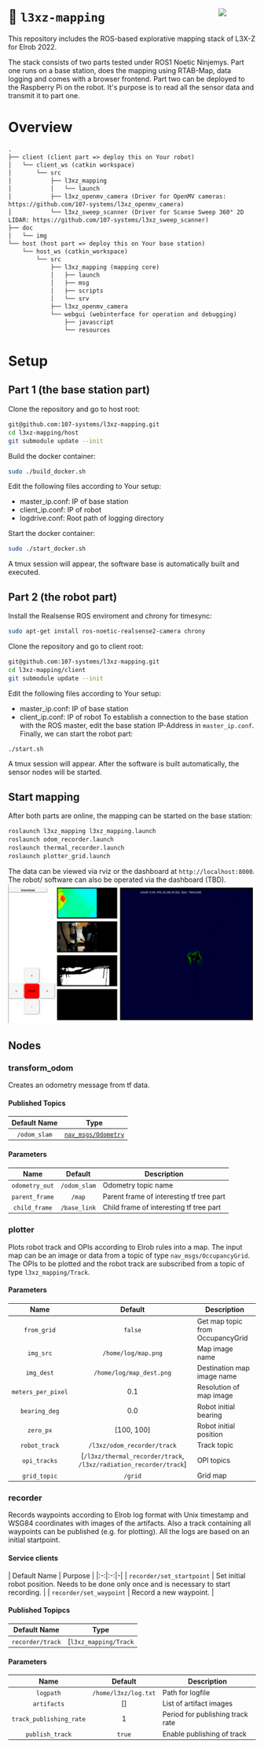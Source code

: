 <a href="https://107-systems.org/"><img align="right" src="https://raw.githubusercontent.com/107-systems/.github/main/logo/107-systems.png" width="15%"></a>
:floppy_disk: `l3xz-mapping`
============================
This repository includes the ROS-based explorative mapping stack of L3X-Z for Elrob 2022.

The stack consists of two parts tested under ROS1 Noetic Ninjemys. Part one runs on a base station, does the mapping using RTAB-Map, data logging and comes with a browser frontend. Part two can be deployed to the Raspberry Pi on the robot. It's purpose is to read all the sensor data and transmit it to part one. 

# Overview
```
.
├── client (client part => deploy this on Your robot)
│   └── client_ws (catkin workspace)
│       └── src
│           ├── l3xz_mapping
│           │   └── launch
│           ├── l3xz_openmv_camera (Driver for OpenMV cameras: https://github.com/107-systems/l3xz_openmv_camera)
│           └── l3xz_sweep_scanner (Driver for Scanse Sweep 360° 2D LIDAR: https://github.com/107-systems/l3xz_sweep_scanner)
├── doc
│   └── img
└── host (host part => deploy this on Your base station)
    └── host_ws (catkin_workspace)
        └── src
            ├── l3xz_mapping (mapping core)
            │   ├── launch
            │   ├── msg
            │   ├── scripts
            │   └── srv
            ├── l3xz_openmv_camera
            └── webgui (webinterface for operation and debugging)
                ├── javascript
                └── resources
```              

# Setup

## Part 1 (the base station part)
Clone the repository and go to host root:
~~~bash
git@github.com:107-systems/l3xz-mapping.git
cd l3xz-mapping/host
git submodule update --init
~~~
Build the docker container:
~~~bash
sudo ./build_docker.sh
~~~
Edit the following files according to Your setup:
* master_ip.conf: IP of base station
* client_ip.conf: IP of robot
* logdrive.conf: Root path of logging directory

Start the docker container:
~~~bash
sudo ./start_docker.sh
~~~
A tmux session will appear, the software base is automatically built and executed.

## Part 2 (the robot part)
Install the Realsense ROS enviroment and chrony for timesync:
~~~bash
sudo apt-get install ros-noetic-realsense2-camera chrony
~~~
Clone the repository and go to client root:
~~~bash
git@github.com:107-systems/l3xz-mapping.git
cd l3xz-mapping/client
git submodule update --init
~~~
Edit the following files according to Your setup:
* master_ip.conf: IP of base station
* client_ip.conf: IP of robot
To establish a connection to the base station with the ROS master, edit the base station IP-Address in ```master_ip.conf```.
Finally, we can start the robot part:
~~~bash
./start.sh
~~~
A tmux session will appear. After the software is built automatically, the sensor nodes will be started.

## Start mapping
After both parts are online, the mapping can be started on the base station:
~~~bash
roslaunch l3xz_mapping l3xz_mapping.launch
roslaunch odom_recorder.launch
roslaunch thermal_recorder.launch
roslaunch plotter_grid.launch
~~~
The data can be viewed via rviz or the dashboard at ```http://localhost:8000```. The robot/ software can also be operated via the dashboard (TBD).
![elrob dashboard](doc/img/dashboard.png)

## Nodes

### transform_odom

Creates an odometry message from tf data.

#### Published Topics
| Default Name | Type |
|:-:|:-:|
| `/odom_slam` | [`nav_msgs/Odometry`](https://docs.ros.org/en/noetic/api/nav_msgs/html/msg/Odometry.html) |

#### Parameters
| Name | Default | Description |
|:-:|:-:|-|
| `odometry_out` | `/odom_slam` | Odometry topic name |
| `parent_frame` | `/map` | Parent frame of interesting tf tree part |
| `child_frame` | `/base_link` | Child frame of interesting tf tree part |

### plotter

Plots robot track and OPIs according to Elrob rules into a map. The input map can be an image or data from a topic of type `nav_msgs/OccupancyGrid`. The OPIs to be plotted and the robot track are subscribed from a topic of type `l3xz_mapping/Track`.

#### Parameters
| Name | Default | Description |
|:-:|:-:|-|
| `from_grid` | `false` | Get map topic from OccupancyGrid |
| `img_src` | `/home/log/map.png` | Map image name |
| `img_dest` | `/home/log/map_dest.png` | Destination map image name |
| `meters_per_pixel` | 0.1 | Resolution of map image |
| `bearing_deg` | 0.0 | Robot initial bearing |
| `zero_px` | [100, 100] | Robot initial position |
| `robot_track` | `/l3xz/odom_recorder/track` | Track topic |
| `opi_tracks` | [`/l3xz/thermal_recorder/track`, `/l3xz/radiation_recorder/track`] | OPI topics |
| `grid_topic` | `/grid` | Grid map |

### recorder

Records waypoints according to Elrob log format with Unix timestamp and WSG84 coordinates with images of the artifacts. Also a track containing all waypoints can be published (e.g. for plotting). All the logs are based on an initial startpoint.

#### Service clients

| Default Name | Purpose |
|:-:|:-:|-|
| `recorder/set_startpoint` | Set initial robot position. Needs to be done only once and is necessary to start recording. |
| `recorder/set_waypoint` | Record a new waypoint. |

#### Published Topipcs
| Default Name | Type |
|:-:|:-:|
| `recorder/track` | [`l3xz_mapping/Track` |

#### Parameters
| Name | Default | Description |
|:-:|:-:|-|
| `logpath` | `/home/l3xz/log.txt` | Path for logfile |
| `artifacts` | [] | List of artifact images |
| `track_publishing_rate` | 1 | Period for publishing track rate |
| `publish_track` | `true` | Enable publishing of track |

